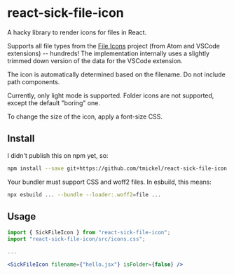# react-sick-file-icon

A hacky library to render icons for files in React.

Supports all file types from the [File Icons](https://github.com/file-icons/atom) project (from Atom and VSCode extensions) -- hundreds! The implementation internally uses a slightly trimmed down version of the data for the VSCode extension.

The icon is automatically determined based on the filename. Do not include path components.

Currently, only light mode is supported. Folder icons are not supported, except the default "boring" one.

To change the size of the icon, apply a font-size CSS.
## Install

I didn't publish this on npm yet, so:

```bash
npm install --save git+https://github.com/tmickel/react-sick-file-icon.git
```

Your bundler must support CSS and woff2 files. In esbuild, this means:
```bash
npx esbuild ... --bundle --loader:.woff2=file ...
```

## Usage

```jsx
import { SickFileIcon } from "react-sick-file-icon";
import "react-sick-file-icon/src/icons.css";

...

<SickFileIcon filename={"hello.jsx"} isFolder={false} />
```
